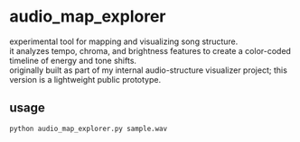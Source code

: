 # audio_map_explorer
experimental tool for mapping and visualizing song structure.  
it analyzes tempo, chroma, and brightness features to create a color-coded timeline of energy and tone shifts.  
originally built as part of my internal audio-structure visualizer project; this version is a lightweight public prototype.

## usage
```bash
python audio_map_explorer.py sample.wav
```